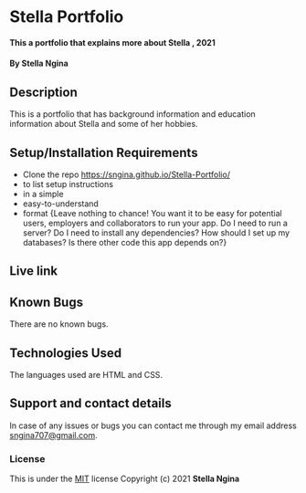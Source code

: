 # Stella Portfolio
#### This a portfolio that explains more about Stella ,  2021
#### By **Stella Ngina**
## Description
This is a portfolio that has  background information and education information about Stella and some of her hobbies.
## Setup/Installation Requirements
* Clone the repo https://sngina.github.io/Stella-Portfolio/
* to list setup instructions
* in a simple
* easy-to-understand
* format
{Leave nothing to chance! You want it to be easy for potential users, employers and collaborators to run your app. Do I need to run a server? Do I need to install any dependencies? How should I set up my databases? Is there other code this app depends on?}
## Live link
## Known Bugs
There are no known bugs. 
## Technologies Used
The languages used are HTML and CSS.
## Support and contact details
In case of any issues or bugs you can contact me through my email address sngina707@gmail.com.
### License

This is under the [MIT](LICENSE) license
Copyright (c) 2021 **Stella Ngina**